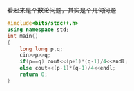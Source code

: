 ~~看起来是个数论问题，其实是个几何问题~~
```cpp
#include<bits/stdc++.h>
using namespace std;
int main()
{
    long long p,q;
    cin>>p>>q;
    if(p==q) cout<<(p+1)*(q-1)/4<<endl;
    else cout<<(p-1)*(q-1)/4<<endl;
    return 0;
}
```